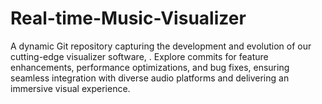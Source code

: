 # Real-time-Music-Visualizer
A dynamic Git repository capturing the development and evolution of our cutting-edge visualizer software, . Explore commits for feature enhancements, performance optimizations, and bug fixes, ensuring seamless integration with diverse audio platforms and delivering an immersive visual experience.
